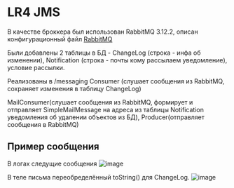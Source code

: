 # LR4 JMS
В качестве броккера был использован RabbitMQ 3.12.2, описан конфигурационный файл [RabbitMQ](https://github.com/badasqi/ESA_JMS/blob/main/src/main/java/com/example/esalab3/configRabbit/RabbitMQConfig.java)

Были добавлены 2 таблицы в БД - ChangeLog (строка - инфа об изменении), Notification (строка - почты кому рассылаем уведомление), условие рассылки.

Реализованы в /messaging Consumer (слушает сообщения из RabbitMQ, сохраняет изменения в таблицу ChangeLog)

MailConsumer(слушает сообщения из RabbitMQ, формирует и отправляет SimpleMailMessage на адреса из таблицы Notification уведомления об удалении объектов из БД), Producer(отправляет сообщения в RabbitMQ)

## Пример сообщения

В логах следущие сообщения
![image](https://github.com/badasqi/ESA_JMS/assets/78803025/ba44b2e1-96ac-459a-a6c9-3f8e95c62e23)

В теле письма переобределённый toString() для ChangeLog.
![image](https://github.com/badasqi/ESA_JMS/assets/78803025/0c91729c-dd18-47a4-bafa-a9e1d9debe9f)



